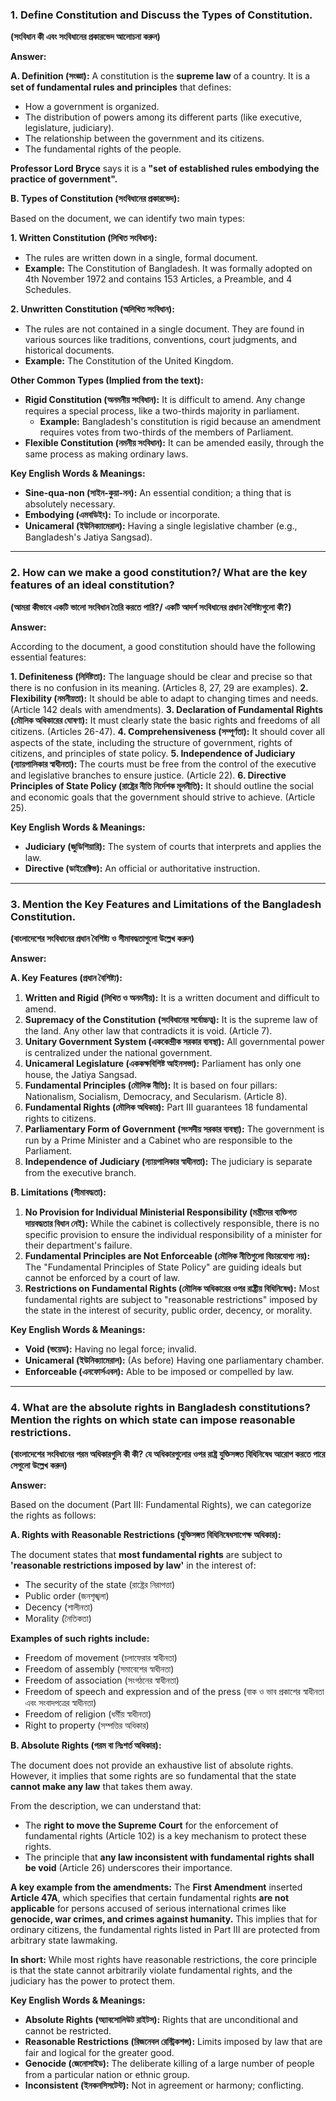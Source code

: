 

### **1. Define Constitution and Discuss the Types of Constitution.**

**(সংবিধান কী এবং সংবিধানের প্রকারভেদ আলোচনা করুন)**

**Answer:**

**A. Definition (সংজ্ঞা):**
A constitution is the **supreme law** of a country. It is a **set of fundamental rules and principles** that defines:
*   How a government is organized.
*   The distribution of powers among its different parts (like executive, legislature, judiciary).
*   The relationship between the government and its citizens.
*   The fundamental rights of the people.

**Professor Lord Bryce** says it is a **"set of established rules embodying the practice of government".**

**B. Types of Constitution (সংবিধানের প্রকারভেদ):**

Based on the document, we can identify two main types:

**1. Written Constitution (লিখিত সংবিধান):**
*   The rules are written down in a single, formal document.
*   **Example:** The Constitution of Bangladesh. It was formally adopted on 4th November 1972 and contains 153 Articles, a Preamble, and 4 Schedules.

**2. Unwritten Constitution (অলিখিত সংবিধান):**
*   The rules are not contained in a single document. They are found in various sources like traditions, conventions, court judgments, and historical documents.
*   **Example:** The Constitution of the United Kingdom.

**Other Common Types (Implied from the text):**

*   **Rigid Constitution (অনমনীয় সংবিধান):** It is difficult to amend. Any change requires a special process, like a two-thirds majority in parliament.
    *   **Example:** Bangladesh's constitution is rigid because an amendment requires votes from two-thirds of the members of Parliament.
*   **Flexible Constitution (নমনীয় সংবিধান):** It can be amended easily, through the same process as making ordinary laws.

**Key English Words & Meanings:**
*   **Sine-qua-non (সাইন-কুয়া-নন):** An essential condition; a thing that is absolutely necessary.
*   **Embodying (এমবডিইং):** To include or incorporate.
*   **Unicameral (ইউনিক্যামেরাল):** Having a single legislative chamber (e.g., Bangladesh's Jatiya Sangsad).

---

### **2. How can we make a good constitution?/ What are the key features of an ideal constitution?**

**(আমরা কীভাবে একটি ভালো সংবিধান তৈরি করতে পারি?/ একটি আদর্শ সংবিধানের প্রধান বৈশিষ্ট্যগুলো কী?)**

**Answer:**

According to the document, a good constitution should have the following essential features:

**1. Definiteness (নির্দিষ্টতা):** The language should be clear and precise so that there is no confusion in its meaning. (Articles 8, 27, 29 are examples).
**2. Flexibility (নমনীয়তা):** It should be able to adapt to changing times and needs. (Article 142 deals with amendments).
**3. Declaration of Fundamental Rights (মৌলিক অধিকারের ঘোষণা):** It must clearly state the basic rights and freedoms of all citizens. (Articles 26-47).
**4. Comprehensiveness (সম্পূর্ণতা):** It should cover all aspects of the state, including the structure of government, rights of citizens, and principles of state policy.
**5. Independence of Judiciary (ন্যায়পালিকার স্বাধীনতা):** The courts must be free from the control of the executive and legislative branches to ensure justice. (Article 22).
**6. Directive Principles of State Policy (রাষ্ট্রের নীতি নির্দেশক মূলনীতি):** It should outline the social and economic goals that the government should strive to achieve. (Article 25).

**Key English Words & Meanings:**
*   **Judiciary (জুডিশিয়ারি):** The system of courts that interprets and applies the law.
*   **Directive (ডাইরেক্টিভ):** An official or authoritative instruction.

---

### **3. Mention the Key Features and Limitations of the Bangladesh Constitution.**

**(বাংলাদেশের সংবিধানের প্রধান বৈশিষ্ট্য ও সীমাবদ্ধতাগুলো উল্লেখ করুন)**

**Answer:**

**A. Key Features (প্রধান বৈশিষ্ট্য):**

1.  **Written and Rigid (লিখিত ও অনমনীয়):** It is a written document and difficult to amend.
2.  **Supremacy of the Constitution (সংবিধানের সর্বোচ্চত্ব):** It is the supreme law of the land. Any other law that contradicts it is void. (Article 7).
3.  **Unitary Government System (এককেন্দ্রীক সরকার ব্যবস্থা):** All governmental power is centralized under the national government.
4.  **Unicameral Legislature (এককক্ষবিশিষ্ট আইনসভা):** Parliament has only one house, the Jatiya Sangsad.
5.  **Fundamental Principles (মৌলিক নীতি):** It is based on four pillars: Nationalism, Socialism, Democracy, and Secularism. (Article 8).
6.  **Fundamental Rights (মৌলিক অধিকার):** Part III guarantees 18 fundamental rights to citizens.
7.  **Parliamentary Form of Government (সংসদীয় সরকার ব্যবস্থা):** The government is run by a Prime Minister and a Cabinet who are responsible to the Parliament.
8.  **Independence of Judiciary (ন্যায়পালিকার স্বাধীনতা):** The judiciary is separate from the executive branch.

**B. Limitations (সীমাবদ্ধতা):**

1.  **No Provision for Individual Ministerial Responsibility (মন্ত্রীদের ব্যক্তিগত দায়বদ্ধতার বিধান নেই):** While the cabinet is collectively responsible, there is no specific provision to ensure the individual responsibility of a minister for their department's failure.
2.  **Fundamental Principles are Not Enforceable (মৌলিক নীতিগুলো বিচারযোগ্য নয়):** The "Fundamental Principles of State Policy" are guiding ideals but cannot be enforced by a court of law.
3.  **Restrictions on Fundamental Rights (মৌলিক অধিকারের ওপর রাষ্ট্রীয় বিধিনিষেধ):** Most fundamental rights are subject to "reasonable restrictions" imposed by the state in the interest of security, public order, decency, or morality.

**Key English Words & Meanings:**
*   **Void (ভয়েড):** Having no legal force; invalid.
*   **Unicameral (ইউনিক্যামেরাল):** (As before) Having one parliamentary chamber.
*   **Enforceable (এনফোর্সএবল):** Able to be imposed or compelled by law.

---

### **4. What are the absolute rights in Bangladesh constitutions? Mention the rights on which state can impose reasonable restrictions.**

**(বাংলাদেশের সংবিধানের পরম অধিকারগুলি কী কী? যে অধিকারগুলোর ওপর রাষ্ট্র যুক্তিসঙ্গত বিধিনিষেধ আরোপ করতে পারে সেগুলো উল্লেখ করুন)**

**Answer:**

Based on the document (Part III: Fundamental Rights), we can categorize the rights as follows:

**A. Rights with Reasonable Restrictions (যুক্তিসঙ্গত বিধিনিষেধসাপেক্ষ অধিকার):**

The document states that **most fundamental rights** are subject to **'reasonable restrictions imposed by law'** in the interest of:
*   The security of the state (রাষ্ট্রের নিরাপত্তা)
*   Public order (জনশৃঙ্খলা)
*   Decency (শালীনতা)
*   Morality (নৈতিকতা)

**Examples of such rights include:**
*   Freedom of movement (চলাফেরার স্বাধীনতা)
*   Freedom of assembly (সমাবেশের স্বাধীনতা)
*   Freedom of association (সংগঠনের স্বাধীনতা)
*   Freedom of speech and expression and of the press (বাক ও ভাব প্রকাশের স্বাধীনতা এবং সংবাদপত্রের স্বাধীনতা)
*   Freedom of religion (ধর্মীয় স্বাধীনতা)
*   Right to property (সম্পত্তির অধিকার)

**B. Absolute Rights (পরম বা নিঃশর্ত অধিকার):**

The document does not provide an exhaustive list of absolute rights. However, it implies that some rights are so fundamental that the state **cannot make any law** that takes them away.

From the description, we can understand that:
*   The **right to move the Supreme Court** for the enforcement of fundamental rights (Article 102) is a key mechanism to protect these rights.
*   The principle that **any law inconsistent with fundamental rights shall be void** (Article 26) underscores their importance.

**A key example from the amendments:**
The **First Amendment** inserted **Article 47A**, which specifies that certain fundamental rights **are not applicable** for persons accused of serious international crimes like **genocide, war crimes, and crimes against humanity.** This implies that for ordinary citizens, the fundamental rights listed in Part III are protected from arbitrary state lawmaking.

**In short:** While most rights have reasonable restrictions, the core principle is that the state cannot arbitrarily violate fundamental rights, and the judiciary has the power to protect them.

**Key English Words & Meanings:**
*   **Absolute Rights (অ্যাবসোলিউট রাইটস):** Rights that are unconditional and cannot be restricted.
*   **Reasonable Restrictions (রিজনেবল রেস্ট্রিকশন্স):** Limits imposed by law that are fair and logical for the greater good.
*   **Genocide (জেনোসাইড):** The deliberate killing of a large number of people from a particular nation or ethnic group.
*   **Inconsistent (ইনকনসিসটেন্ট):** Not in agreement or harmony; conflicting.
